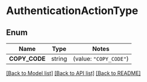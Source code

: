 # AuthenticationActionType

## Enum

Name | Type | Notes
------------ | ------------- | -------------
**COPY_CODE** | string | (value: `"COPY_CODE"`)


[[Back to Model list]](../README.md#documentation-for-models) [[Back to API list]](../README.md#documentation-for-api-endpoints) [[Back to README]](../README.md)


